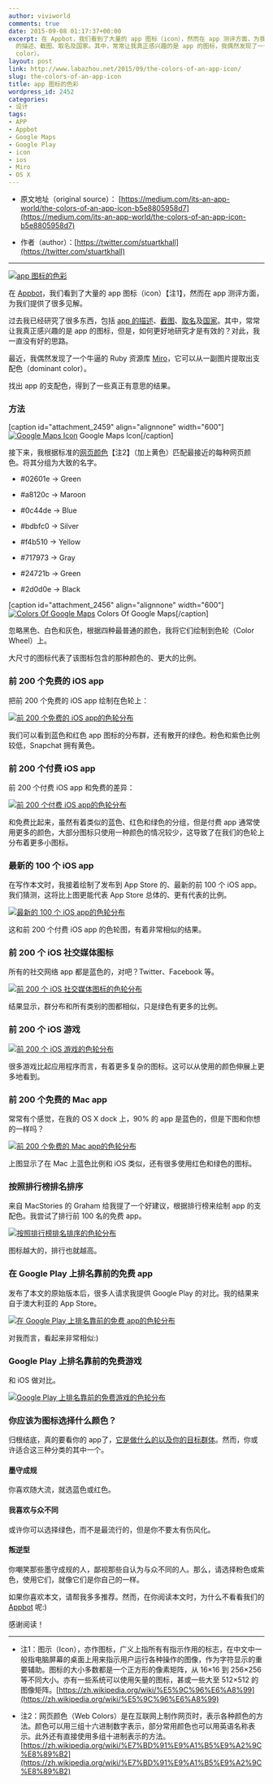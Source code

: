 ```yaml
---
author: viviworld
comments: true
date: 2015-09-08 01:17:37+00:00
excerpt: 在 Appbot，我们看到了大量的 app 图标（icon），然而在 app 测评方面，为我们提供了很多见解。过去我已经研究了很多东西，包括 app
  的描述、截图、取名及国家。其中，常常让我真正感兴趣的是 app 的图标，我偶然发现了一个牛逼的 Ruby 资源库 Miro，它可以从一副图片提取出支配色（dominant
  color）。
layout: post
link: http://www.labazhou.net/2015/09/the-colors-of-an-app-icon/
slug: the-colors-of-an-app-icon
title: app 图标的色彩
wordpress_id: 2452
categories:
- 设计
tags:
- APP
- Appbot
- Google Maps
- Google Play
- icon
- ios
- Miro
- OS X
---
```



	
  * 原文地址（original source）： [https://medium.com/its-an-app-world/the-colors-of-an-app-icon-b5e8805958d7](https://medium.com/its-an-app-world/the-colors-of-an-app-icon-b5e8805958d7)

	
  * 作者（author）：[https://twitter.com/stuartkhall](https://twitter.com/stuartkhall)





* * *



[![app 图标的色彩](http://www.labazhou.net/wp-content/uploads/2015/09/1_1-9I0aoDNEuOLFiN2M1_WA-600x436.png)](http://www.labazhou.net/wp-content/uploads/2015/09/1_1-9I0aoDNEuOLFiN2M1_WA.png)

在 [Appbot](https://appbot.co/)，我们看到了大量的 app 图标（icon）【注1】，然而在 app 测评方面，为我们提供了很多见解。

过去我已经研究了很多东西，包括 [app 的描述](http://blog.appbot.co/writing-a-great-app-store-description/)、[截图](http://blog.appbot.co/app-store-screenshots-of-the-rich-and-famous/)、[取名](http://stuartkhall.com/posts/what-makes-a-successful-app-store-name)及[国家](http://blog.appbot.co/app-store-top-charts-by-country/)。其中，常常让我真正感兴趣的是 app 的图标，但是，如何更好地研究才是有效的？对此，我一直没有好的思路。

最近，我偶然发现了一个牛逼的 Ruby 资源库 [Miro](https://github.com/jonbuda/miro)，它可以从一副图片提取出支配色（dominant color）。

找出 app 的支配色，得到了一些真正有意思的结果。


### 方法


[caption id="attachment_2459" align="alignnone" width="600"][![Google Maps Icon](http://www.labazhou.net/wp-content/uploads/2015/09/1_qpDTTegRcnEz9ToH_bPHCA-600x292.png)](http://www.labazhou.net/wp-content/uploads/2015/09/1_qpDTTegRcnEz9ToH_bPHCA.png) Google Maps Icon[/caption]

接下来，我根据标准的[网页颜色](https://en.wikipedia.org/wiki/Web_colors)【注2】（加上黄色）匹配最接近的每种网页颜色。将其分组为大致的名字。



	
  * #02601e -> Green

	
  * #a8120c -> Maroon

	
  * #0c44de -> Blue

	
  * #bdbfc0 -> Silver

	
  * #f4b510 -> Yellow

	
  * #717973 -> Gray

	
  * #24721b -> Green

	
  * #2d0d0e -> Black


[caption id="attachment_2456" align="alignnone" width="600"][![Colors Of Google Maps](http://www.labazhou.net/wp-content/uploads/2015/09/1_xl823nKUdhQcT4wyR5SmNg-600x597.png)](http://www.labazhou.net/wp-content/uploads/2015/09/1_xl823nKUdhQcT4wyR5SmNg.png) Colors Of Google Maps[/caption]

忽略黑色、白色和灰色，根据四种最普通的颜色，我将它们绘制到色轮（Color Wheel）上。

大尺寸的图标代表了该图标包含的那种颜色的、更大的比例。


### 前 200 个免费的 iOS app


把前 200 个免费的 iOS app 绘制在色轮上：

[![前 200 个免费的 iOS app的色轮分布](http://www.labazhou.net/wp-content/uploads/2015/09/1_3WUIs4yXvHbGmQpUCOVIrw-600x583.png)](http://www.labazhou.net/wp-content/uploads/2015/09/1_3WUIs4yXvHbGmQpUCOVIrw.png)

我们可以看到蓝色和红色 app 图标的分布群，还有散开的绿色。粉色和紫色比例较低，Snapchat 拥有黄色。


### 前 200 个付费 iOS app


前 200 个付费 iOS app 和免费的差异：

[![前 200 个付费 iOS app的色轮分布](http://www.labazhou.net/wp-content/uploads/2015/09/1_dpurS0NLb3TQT_WtUCBdRQ-600x596.png)](http://www.labazhou.net/wp-content/uploads/2015/09/1_dpurS0NLb3TQT_WtUCBdRQ.png)

和免费比起来，虽然有着类似的蓝色、红色和绿色的分组，但是付费 app 通常使用更多的颜色，大部分图标只使用一种颜色的情况较少，这导致了在我们的色轮上分布着更多小图标。


### 最新的 100 个 iOS app


在写作本文时，我接着绘制了发布到 App Store 的、最新的前 100 个 iOS app。我们猜测，这将比上图更能代表 App Store 总体的、更有代表的比例。

[![最新的 100 个 iOS app的色轮分布](http://www.labazhou.net/wp-content/uploads/2015/09/1_fVzu4u7YwtNOJX9Bg9RKtA-600x593.png)](http://www.labazhou.net/wp-content/uploads/2015/09/1_fVzu4u7YwtNOJX9Bg9RKtA.png)

这和前 200 个付费 iOS app 的色轮图，有着非常相似的结果。


### 前 200 个 iOS 社交媒体图标


所有的社交网络 app 都是蓝色的，对吧？Twitter、Facebook 等。

[![前 200 个 iOS 社交媒体图标的色轮分布](http://www.labazhou.net/wp-content/uploads/2015/09/1_xp3f5J9tp6tw5KGmpaa6kw-600x588.png)](http://www.labazhou.net/wp-content/uploads/2015/09/1_xp3f5J9tp6tw5KGmpaa6kw.png)

结果显示，群分布和所有类别的图都相似，只是绿色有更多的比例。


### 前 200 个 iOS 游戏


[![前 200 个 iOS 游戏的色轮分布](http://www.labazhou.net/wp-content/uploads/2015/09/1_zdT4BORM1h7HxdjNRY8OJg-600x583.png)](http://www.labazhou.net/wp-content/uploads/2015/09/1_zdT4BORM1h7HxdjNRY8OJg.png)

很多游戏比起应用程序而言，有着更多复杂的图标。这可以从使用的颜色伸展上更多地看到。


### 前 200 个免费的 Mac app


常常有个感觉，在我的 OS X dock 上，90% 的 app 是蓝色的，但是下图和你想的一样吗？

[![前 200 个免费的 Mac app的色轮分布](http://www.labazhou.net/wp-content/uploads/2015/09/1_XCqPVN9Sfdu7l-hdo2GMiQ-600x591.png)](http://www.labazhou.net/wp-content/uploads/2015/09/1_XCqPVN9Sfdu7l-hdo2GMiQ.png)

上图显示了在 Mac 上蓝色比例和 iOS 类似，还有很多使用红色和绿色的图标。


### 按照排行榜排名排序


来自 MacStories 的 Graham 给我提了一个好建议，根据排行榜来绘制 app 的支配色。我尝试了排行前 100 名的免费 app。

[![按照排行榜排名排序的色轮分布](http://www.labazhou.net/wp-content/uploads/2015/09/1_wrnfZvIClNmEt-pLJw36YQ-600x571.png)](http://www.labazhou.net/wp-content/uploads/2015/09/1_wrnfZvIClNmEt-pLJw36YQ.png)

图标越大的，排行也就越高。


### 在 Google Play 上排名靠前的免费 app


发布了本文的原始版本后，很多人请求我提供 Google Play 的对比。我的结果来自于澳大利亚的 App Store。

[![在 Google Play 上排名靠前的免费 app的色轮分布](http://www.labazhou.net/wp-content/uploads/2015/09/1_zcZG_rb-vHBmN_3bDWaeIA-600x580.png)](http://www.labazhou.net/wp-content/uploads/2015/09/1_zcZG_rb-vHBmN_3bDWaeIA.png)

对我而言，看起来非常相似:)


### Google Play 上排名靠前的免费游戏


和 iOS 做对比。

[![Google Play 上排名靠前的免费游戏的色轮分布](http://www.labazhou.net/wp-content/uploads/2015/09/1_cbnzWVz8nRlXQlyMeUeWcQ-600x592.png)](http://www.labazhou.net/wp-content/uploads/2015/09/1_cbnzWVz8nRlXQlyMeUeWcQ.png)


### 你应该为图标选择什么颜色？


归根结底，真的要看你的 app了，[它是做什么的以及你的目标群体](http://www.labazhou.net/2014/04/how-to-build-an-app-preface/)。然而，你或许适合这三种分类的其中一个。


#### 墨守成规


你喜欢随大流，就选蓝色或红色。


#### 我喜欢与众不同


或许你可以选择绿色，而不是最流行的，但是你不要太有伤风化。


#### 叛逆型


你嘲笑那些墨守成规的人，鄙视那些自认为与众不同的人。那么，请选择粉色或紫色，使用它们，就像它们是你自己的一样。

如果你喜欢本文，请帮我多多推荐。然而，在你阅读本文时，为什么不看看我们的 [Appbot](https://appbot.co/) 呢:)

感谢阅读！



* * *






	
  * 注1：图示（Icon），亦作图标，广义上指所有有指示作用的标志，在中文中一般指电脑屏幕的桌面上用来指示用户运行各种操作的图像，作为字符显示的重要辅助。图标的大小多数都是一个正方形的像素矩阵，从 16×16 到 256×256 等不同大小。亦有一些系统可以使用矢量的图标，甚或一些大至 512×512 的图像矩阵。[https://zh.wikipedia.org/wiki/%E5%9C%96%E6%A8%99](https://zh.wikipedia.org/wiki/%E5%9C%96%E6%A8%99)

	
  * 注2：网页颜色（Web Colors）是在互联网上制作网页时，表示各种颜色的方法。颜色可以用三组十六进制数字表示，部分常用颜色也可以用英语名称表示。此外还有直接使用多组十进制表示的方法。[https://zh.wikipedia.org/wiki/%E7%BD%91%E9%A1%B5%E9%A2%9C%E8%89%B2](https://zh.wikipedia.org/wiki/%E7%BD%91%E9%A1%B5%E9%A2%9C%E8%89%B2)


